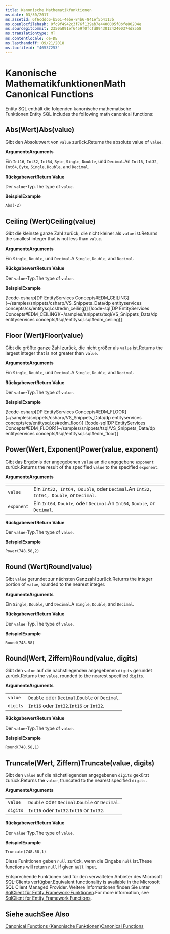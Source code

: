 ```yaml
---
title: Kanonische Mathematikfunktionen
ms.date: 03/30/2017
ms.assetid: 6f6cddc6-b561-4ebe-84b6-841ef5b4113b
ms.openlocfilehash: 0fc9f4942c3f76f139ab7e4400005f0bfe80204e
ms.sourcegitcommit: 2350a091ef6459f0fcfd894301242400374d8558
ms.translationtype: MT
ms.contentlocale: de-DE
ms.lasthandoff: 09/21/2018
ms.locfileid: "46537253"
---
```

# <a name="math-canonical-functions"></a><span data-ttu-id="e8be0-102">Kanonische Mathematikfunktionen</span><span class="sxs-lookup"><span data-stu-id="e8be0-102">Math Canonical Functions</span></span>

<span data-ttu-id="e8be0-103">Entity SQL enthält die folgenden kanonische mathematische Funktionen:</span><span class="sxs-lookup"><span data-stu-id="e8be0-103">Entity SQL includes the following math canonical functions:</span></span>
  
## <a name="absvalue"></a><span data-ttu-id="e8be0-104">Abs(Wert)</span><span class="sxs-lookup"><span data-stu-id="e8be0-104">Abs(value)</span></span>

<span data-ttu-id="e8be0-105">Gibt den Absolutwert von `value` zurück.</span><span class="sxs-lookup"><span data-stu-id="e8be0-105">Returns the absolute value of `value`.</span></span>

<span data-ttu-id="e8be0-106">**Argumente**</span><span class="sxs-lookup"><span data-stu-id="e8be0-106">**Arguments**</span></span>

<span data-ttu-id="e8be0-107">Ein `Int16`, `Int32`, `Int64`, `Byte`, `Single`, `Double`, und `Decimal`.</span><span class="sxs-lookup"><span data-stu-id="e8be0-107">An `Int16`, `Int32`, `Int64`, `Byte`, `Single`, `Double`, and `Decimal`.</span></span>

<span data-ttu-id="e8be0-108">**Rückgabewert**</span><span class="sxs-lookup"><span data-stu-id="e8be0-108">**Return Value**</span></span>

<span data-ttu-id="e8be0-109">Der `value`-Typ.</span><span class="sxs-lookup"><span data-stu-id="e8be0-109">The type of `value`.</span></span>

<span data-ttu-id="e8be0-110">**Beispiel**</span><span class="sxs-lookup"><span data-stu-id="e8be0-110">**Example**</span></span>

`Abs(-2)`

## <a name="ceilingvalue"></a><span data-ttu-id="e8be0-111">Ceiling (Wert)</span><span class="sxs-lookup"><span data-stu-id="e8be0-111">Ceiling(value)</span></span>

<span data-ttu-id="e8be0-112">Gibt die kleinste ganze Zahl zurück, die nicht kleiner als `value` ist.</span><span class="sxs-lookup"><span data-stu-id="e8be0-112">Returns the smallest integer that is not less than `value`.</span></span>

<span data-ttu-id="e8be0-113">**Argumente**</span><span class="sxs-lookup"><span data-stu-id="e8be0-113">**Arguments**</span></span>

<span data-ttu-id="e8be0-114">Ein `Single`, `Double`, und `Decimal`.</span><span class="sxs-lookup"><span data-stu-id="e8be0-114">A `Single`, `Double`, and `Decimal`.</span></span>

<span data-ttu-id="e8be0-115">**Rückgabewert**</span><span class="sxs-lookup"><span data-stu-id="e8be0-115">**Return Value**</span></span>

<span data-ttu-id="e8be0-116">Der `value`-Typ.</span><span class="sxs-lookup"><span data-stu-id="e8be0-116">The type of `value`.</span></span>

<span data-ttu-id="e8be0-117">**Beispiel**</span><span class="sxs-lookup"><span data-stu-id="e8be0-117">**Example**</span></span>

[!code-csharp[DP EntityServices Concepts#EDM_CEILING](~/samples/snippets/csharp/VS_Snippets_Data/dp entityservices concepts/cs/entitysql.cs#edm_ceiling)]
[!code-sql[DP EntityServices Concepts#EDM_CEILING](~/samples/snippets/tsql/VS_Snippets_Data/dp entityservices concepts/tsql/entitysql.sql#edm_ceiling)]

## <a name="floorvalue"></a><span data-ttu-id="e8be0-118">Floor (Wert)</span><span class="sxs-lookup"><span data-stu-id="e8be0-118">Floor(value)</span></span>

<span data-ttu-id="e8be0-119">Gibt die größte ganze Zahl zurück, die nicht größer als `value` ist.</span><span class="sxs-lookup"><span data-stu-id="e8be0-119">Returns the largest integer that is not greater than `value`.</span></span>

<span data-ttu-id="e8be0-120">**Argumente**</span><span class="sxs-lookup"><span data-stu-id="e8be0-120">**Arguments**</span></span>

<span data-ttu-id="e8be0-121">Ein `Single`, `Double`, und `Decimal`.</span><span class="sxs-lookup"><span data-stu-id="e8be0-121">A `Single`, `Double`, and `Decimal`.</span></span>

<span data-ttu-id="e8be0-122">**Rückgabewert**</span><span class="sxs-lookup"><span data-stu-id="e8be0-122">**Return Value**</span></span>

<span data-ttu-id="e8be0-123">Der `value`-Typ.</span><span class="sxs-lookup"><span data-stu-id="e8be0-123">The type of `value`.</span></span>

<span data-ttu-id="e8be0-124">**Beispiel**</span><span class="sxs-lookup"><span data-stu-id="e8be0-124">**Example**</span></span>

[!code-csharp[DP EntityServices Concepts#EDM_FLOOR](~/samples/snippets/csharp/VS_Snippets_Data/dp entityservices concepts/cs/entitysql.cs#edm_floor)]
[!code-sql[DP EntityServices Concepts#EDM_FLOOR](~/samples/snippets/tsql/VS_Snippets_Data/dp entityservices concepts/tsql/entitysql.sql#edm_floor)]

## <a name="powervalue-exponent"></a><span data-ttu-id="e8be0-125">Power(Wert, Exponent)</span><span class="sxs-lookup"><span data-stu-id="e8be0-125">Power(value, exponent)</span></span>

<span data-ttu-id="e8be0-126">Gibt das Ergebnis der angegebenen `value` an die angegebene `exponent` zurück.</span><span class="sxs-lookup"><span data-stu-id="e8be0-126">Returns the result of the specified `value` to the specified `exponent`.</span></span>

<span data-ttu-id="e8be0-127">**Argumente**</span><span class="sxs-lookup"><span data-stu-id="e8be0-127">**Arguments**</span></span>

|  |  |
|--|--|
|`value` | <span data-ttu-id="e8be0-128">Ein `Int32, Int64, Double`, oder `Decimal`.</span><span class="sxs-lookup"><span data-stu-id="e8be0-128">An `Int32, Int64, Double`, or `Decimal`.</span></span> |
|`exponent` | <span data-ttu-id="e8be0-129">Ein `Int64`, `Double`, oder `Decimal`.</span><span class="sxs-lookup"><span data-stu-id="e8be0-129">An `Int64`, `Double`, or `Decimal`.</span></span> |

<span data-ttu-id="e8be0-130">**Rückgabewert**</span><span class="sxs-lookup"><span data-stu-id="e8be0-130">**Return Value**</span></span>

<span data-ttu-id="e8be0-131">Der `value`-Typ.</span><span class="sxs-lookup"><span data-stu-id="e8be0-131">The type of `value`.</span></span>

<span data-ttu-id="e8be0-132">**Beispiel**</span><span class="sxs-lookup"><span data-stu-id="e8be0-132">**Example**</span></span>

`Power(748.58,2)`

## <a name="roundvalue"></a><span data-ttu-id="e8be0-133">Round (Wert)</span><span class="sxs-lookup"><span data-stu-id="e8be0-133">Round(value)</span></span>

<span data-ttu-id="e8be0-134">Gibt `value` gerundet zur nächsten Ganzzahl zurück.</span><span class="sxs-lookup"><span data-stu-id="e8be0-134">Returns the integer portion of `value`, rounded to the nearest integer.</span></span>

<span data-ttu-id="e8be0-135">**Argumente**</span><span class="sxs-lookup"><span data-stu-id="e8be0-135">**Arguments**</span></span>

<span data-ttu-id="e8be0-136">Ein `Single`, `Double`, und `Decimal`.</span><span class="sxs-lookup"><span data-stu-id="e8be0-136">A `Single`, `Double`, and `Decimal`.</span></span>

<span data-ttu-id="e8be0-137">**Rückgabewert**</span><span class="sxs-lookup"><span data-stu-id="e8be0-137">**Return Value**</span></span>

<span data-ttu-id="e8be0-138">Der `value`-Typ.</span><span class="sxs-lookup"><span data-stu-id="e8be0-138">The type of `value`.</span></span>

<span data-ttu-id="e8be0-139">**Beispiel**</span><span class="sxs-lookup"><span data-stu-id="e8be0-139">**Example**</span></span>

`Round(748.58)`

## <a name="roundvalue-digits"></a><span data-ttu-id="e8be0-140">Round(Wert, Ziffern)</span><span class="sxs-lookup"><span data-stu-id="e8be0-140">Round(value, digits)</span></span>

<span data-ttu-id="e8be0-141">Gibt den `value` auf die nächstliegenden angegebenen `digits` gerundet zurück.</span><span class="sxs-lookup"><span data-stu-id="e8be0-141">Returns the `value`, rounded to the nearest specified `digits`.</span></span>

<span data-ttu-id="e8be0-142">**Argumente**</span><span class="sxs-lookup"><span data-stu-id="e8be0-142">**Arguments**</span></span>

|  |  |
|--|--|
|`value`|<span data-ttu-id="e8be0-143">`Double` oder `Decimal`.</span><span class="sxs-lookup"><span data-stu-id="e8be0-143">`Double` or `Decimal`.</span></span>|
|`digits`|<span data-ttu-id="e8be0-144">`Int16` oder `Int32`.</span><span class="sxs-lookup"><span data-stu-id="e8be0-144">`Int16` or `Int32`.</span></span>|

<span data-ttu-id="e8be0-145">**Rückgabewert**</span><span class="sxs-lookup"><span data-stu-id="e8be0-145">**Return Value**</span></span>

<span data-ttu-id="e8be0-146">Der `value`-Typ.</span><span class="sxs-lookup"><span data-stu-id="e8be0-146">The type of `value`.</span></span>

<span data-ttu-id="e8be0-147">**Beispiel**</span><span class="sxs-lookup"><span data-stu-id="e8be0-147">**Example**</span></span>

`Round(748.58,1)`

## <a name="truncatevalue-digits"></a><span data-ttu-id="e8be0-148">Truncate(Wert, Ziffern)</span><span class="sxs-lookup"><span data-stu-id="e8be0-148">Truncate(value, digits)</span></span>

<span data-ttu-id="e8be0-149">Gibt den `value` auf die nächstliegenden angegebenen `digits` gekürzt zurück.</span><span class="sxs-lookup"><span data-stu-id="e8be0-149">Returns the `value`, truncated to the nearest specified `digits`.</span></span>

<span data-ttu-id="e8be0-150">**Argumente**</span><span class="sxs-lookup"><span data-stu-id="e8be0-150">**Arguments**</span></span>

|  |  |
|--|--|
|`value`|<span data-ttu-id="e8be0-151">`Double` oder `Decimal`.</span><span class="sxs-lookup"><span data-stu-id="e8be0-151">`Double` or `Decimal`.</span></span>|
|`digits`|<span data-ttu-id="e8be0-152">`Int16` oder `Int32`.</span><span class="sxs-lookup"><span data-stu-id="e8be0-152">`Int16` or `Int32`.</span></span>|

<span data-ttu-id="e8be0-153">**Rückgabewert**</span><span class="sxs-lookup"><span data-stu-id="e8be0-153">**Return Value**</span></span>

<span data-ttu-id="e8be0-154">Der `value`-Typ.</span><span class="sxs-lookup"><span data-stu-id="e8be0-154">The type of `value`.</span></span>

<span data-ttu-id="e8be0-155">**Beispiel**</span><span class="sxs-lookup"><span data-stu-id="e8be0-155">**Example**</span></span>

`Truncate(748.58,1)`  
  
 <span data-ttu-id="e8be0-156">Diese Funktionen geben `null` zurück, wenn die Eingabe `null` ist.</span><span class="sxs-lookup"><span data-stu-id="e8be0-156">These functions will return `null` if given `null` input.</span></span>  
  
 <span data-ttu-id="e8be0-157">Entsprechende Funktionen sind für den verwalteten Anbieter des Microsoft SQL-Clients verfügbar.</span><span class="sxs-lookup"><span data-stu-id="e8be0-157">Equivalent functionality is available in the Microsoft SQL Client Managed Provider.</span></span> <span data-ttu-id="e8be0-158">Weitere Informationen finden Sie unter [SqlClient für Entity Framework-Funktionen](../../../../../../docs/framework/data/adonet/ef/sqlclient-for-ef-functions.md).</span><span class="sxs-lookup"><span data-stu-id="e8be0-158">For more information, see [SqlClient for Entity Framework Functions](../../../../../../docs/framework/data/adonet/ef/sqlclient-for-ef-functions.md).</span></span>  
  
## <a name="see-also"></a><span data-ttu-id="e8be0-159">Siehe auch</span><span class="sxs-lookup"><span data-stu-id="e8be0-159">See Also</span></span>  
 [<span data-ttu-id="e8be0-160">Canonical Functions (Kanonische Funktionen)</span><span class="sxs-lookup"><span data-stu-id="e8be0-160">Canonical Functions</span></span>](../../../../../../docs/framework/data/adonet/ef/language-reference/canonical-functions.md)
